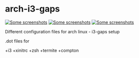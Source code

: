 # arch-i3-gaps


<a href="https://imgur.com/MaNYQZt"><img alt="Some screenshots" src="https://imgur.com/MaNYQZt"></a>
<a href="https://imgur.com/kOZWi0h"><img alt="Some screenshots" src="https://imgur.com/kOZWi0h"></a>
<a href="https://imgur.com/BDLGY01"><img alt="Some screenshots" src="https://imgur.com/BDLGY01"></a>

Different configuration files for arch linux - i3-gaps setup


.dot files for

+i3
+xinitrc
+zsh
+termite
+compton
